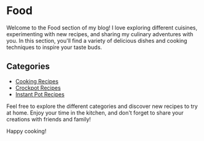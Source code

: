# Food

Welcome to the Food section of my blog! I love exploring different cuisines, experimenting with new recipes, and sharing my culinary adventures with you. In this section, you'll find a variety of delicious dishes and cooking techniques to inspire your taste buds.

## Categories

- [Cooking Recipes](./recipes/cooking/index.md)
- [Crockpot Recipes](./recipes/crockpot/index.md)
- [Instant Pot Recipes](./recipes/instapot/index.md)

Feel free to explore the different categories and discover new recipes to try at home. Enjoy your time in the kitchen, and don't forget to share your creations with friends and family!

Happy cooking!
